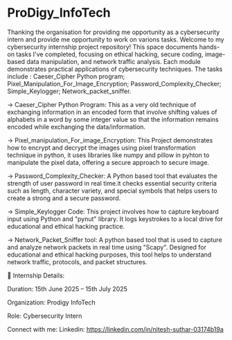 # ProDigy_InfoTech
Thanking the organisation for providing me opportunity as a cybersecurity intern and provide me opportunity to work on varions tasks.
Welcome to my cybersecurity internship project repository! This space documents hands-on tasks I've completed, focusing on ethical hacking, secure coding, image-based data manipulation, and network traffic analysis. Each module demonstrates practical applications of cybersecurity techniques. 
The tasks include :
Caeser_Cipher Python program;
Pixel_Manipulation_For_Image_Encryption;
Password_Complexity_Checker;
Simple_Keylogger;
Network_packet_sniffer.

-> Caeser_Cipher Python Program:
    This as a very old technique of exchanging information in an encoded form that involve shifting values of alphabets in a word by some integer value so that the information remains encoded while exchanging the data/information.

-> Pixel_manipulation_For_image_Encryption:
   This Project demonstrates how to encrypt and decrypt the images using pixel transformation technique in python, it uses libraries like numpy and pillow in pyhton to manipulate the pixel data, offering a secure approach to secure image.

-> Password_Complexity_Checker:
   A Python based tool that evaluates the strength of user password in real time.it checks essential security criteria such as length, character variety, and special symbols that helps users to create a strong and a secure password.

-> Simple_Keylogger Code:
   This project involves how to capture keyboard input using Python and "pynut" library. It logs keystrokes to a local drive for educational and ethical hacking practice.

-> Network_Packet_Sniffer tool:
   A python  based tool that is used to capture and analyze network packets in real time using "Scapy". Designed for educational and ethical hacking purposes, this tool helps to understand network traffic, protocols, and packet structures.

   

📌 Internship Details:

Duration: 15th June 2025 – 15th July 2025

Organization: Prodigy InfoTech

Role: Cybersecurity Intern


Connect with me:
Linkedin: https://linkedin.com/in/nitesh-suthar-03174b19a
